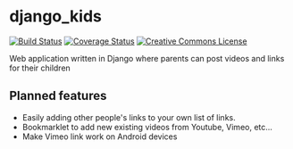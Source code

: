django_kids
===========
 
[![Build Status](https://travis-ci.org/dgrant/django_kids.png)](https://travis-ci.org/dgrant/django_kids) [![Coverage Status](https://coveralls.io/repos/dgrant/django_kids/badge.png)](https://coveralls.io/r/dgrant/django_kids)
[![Creative Commons License](http://i.creativecommons.org/l/by-nc-sa/3.0/80x15.png)](http://creativecommons.org/licenses/by-nc-sa/3.0/deed.en_US)

Web application written in Django where parents can post videos and links for their children

Planned features
----------------

* Easily adding other people's links to your own list of links.
* Bookmarklet to add new existing videos from Youtube, Vimeo, etc...
* Make Vimeo link work on Android devices
